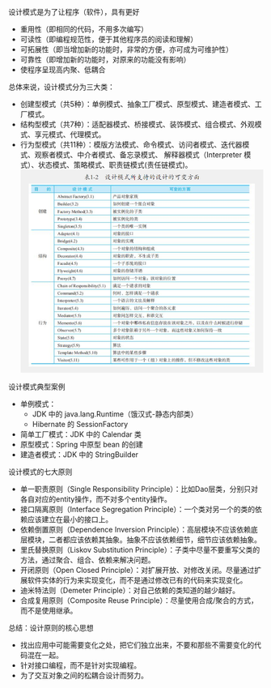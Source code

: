设计模式是为了让程序（软件），具有更好
- 重用性（即相同的代码，不用多次编写）
- 可读性（即编程规范性，便于其他程序员的阅读和理解）
- 可拓展性（即当增加新的功能时，非常的方便，亦可成为可维护性）
- 可靠性（即增加新的功能时，对原来的功能没有影响）
- 使程序呈现高内聚、低耦合

总体来说，设计模式分为三大类：
- 创建型模式（共5种）：单例模式、抽象工厂模式、原型模式、建造者模式、工厂模式。
- 结构型模式（共7种）：适配器模式、桥接模式、装饰模式、组合模式、外观模式、享元模式、代理模式。
- 行为型模式（共11种）：模版方法模式、命令模式、访问者模式、迭代器模式、观察者模式、中介者模式、备忘录模式、 解释器模式（Interpreter 模式）、状态模式、策略模式、职责链模式(责任链模式)。
![avatar](image/设计模式所支持的设计可变方面.png)

设计模式典型案例
- 单例模式：
    - JDK 中的 java.lang.Runtime（饿汉式-静态内部类）
    - Hibernate 的 SessionFactory
- 简单工厂模式：JDK 中的 Calendar 类
- 原型模式：Spring 中原型 bean 的创建
- 建造者模式：JDK 中的 StringBuilder

设计模式的七大原则
- 单一职责原则（Single Responsibility Principle）：比如Dao层类，分别只对各自对应的entity操作，而不对多个entity操作。
- 接口隔离原则（Interface Segregation Principle）：一个类对另一个的类的依赖应该建立在最小的接口上。
- 依赖倒置原则（Dependence Inversion Principle）：高层模块不应该依赖底层模块，二者都应该依赖其抽象。抽象不应该依赖细节，细节应该依赖抽象。
- 里氏替换原则（Liskov Substitution Principle）：子类中尽量不要重写父类的方法，通过聚合、组合、依赖来解决问题。
- 开闭原则（Open Closed Principle）：对扩展开放、对修改关闭。尽量通过扩展软件实体的行为来实现变化，而不是通过修改已有的代码来实现变化。
- 迪米特法则（Demeter Principle）：对自己依赖的类知道的越少越好。
- 合成复用原则（Composite Reuse Principle）：尽量使用合成/聚合的方式， 而不是使用继承。  

总结：设计原则的核心思想
- 找出应用中可能需要变化之处，把它们独立出来，不要和那些不需要变化的代码混在一起。
- 针对接口编程，而不是针对实现编程。
- 为了交互对象之间的松耦合设计而努力。
  
